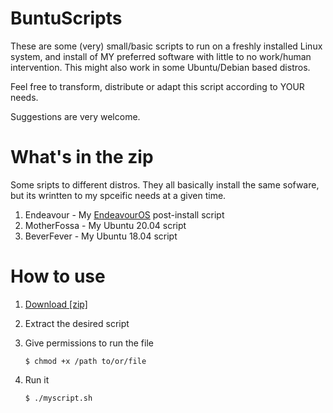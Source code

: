 BuntuScripts
===========================
These are some (very) small/basic scripts to run on a freshly installed Linux system, and install of MY preferred software with little to no work/human intervention. This might also work in some Ubuntu/Debian based distros.

Feel free to transform, distribute or adapt this script according to YOUR needs.

Suggestions are very welcome.

# What's in the zip
Some sripts to different distros. They all basically install the same sofware, but its wrintten to my spceific needs at a given time.
1. Endeavour - My [EndeavourOS](https://github.com/endeavouros-team) post-install script
2. MotherFossa - My Ubuntu 20.04 script
3. BeverFever - My Ubuntu 18.04 script

# How to use

1. [Download [zip]](https://github.com/opedromandrade/buntuscripts/archive/master.zip)
2. Extract the desired script
3. Give permissions to run the file

   `$ chmod +x /path to/or/file`

4. Run it

    `$ ./myscript.sh`
